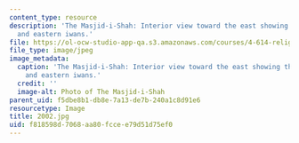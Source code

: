 ```yaml
---
content_type: resource
description: 'The Masjid-i-Shah: Interior view toward the east showing the entrance
  and eastern iwans.'
file: https://ol-ocw-studio-app-qa.s3.amazonaws.com/courses/4-614-religious-architecture-and-islamic-cultures-fall-2002/f818598d7068aa80fccee79d51d75ef0_2002.jpg
file_type: image/jpeg
image_metadata:
  caption: 'The Masjid-i-Shah: Interior view toward the east showing the entrance
    and eastern iwans.'
  credit: ''
  image-alt: Photo of The Masjid-i-Shah
parent_uid: f5dbe8b1-db8e-7a13-de7b-240a1c8d91e6
resourcetype: Image
title: 2002.jpg
uid: f818598d-7068-aa80-fcce-e79d51d75ef0
---
```

